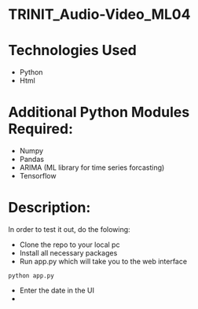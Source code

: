 # TRINIT_Audio-Video_ML04


# Technologies Used
- Python
- Html

# Additional Python Modules Required:
- Numpy
- Pandas
- ARIMA (ML library for time series forcasting)
- Tensorflow

# Description:
 In order to test it out, do the folowing:
 - Clone the repo to your local pc
 - Install all necessary packages
 - Run app.py which will take you to the web interface 
```
python app.py
```
 - Enter the date in the UI
 - 
